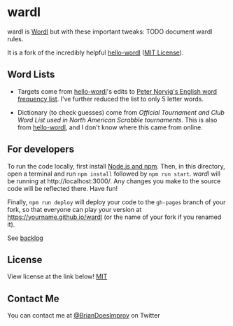 # wardl

wardl is [Wordl](https://www.nytimes.com/games/wordle/index.html) but with these important tweaks:
TODO document wardl rules.

It is a fork of the incredibly helpful [hello-wordl](https://github.com/lynn/hello-wordl) 
([MIT License](https://github.com/lynn/hello-wordl/blob/main/LICENSE)).

## Word Lists

- Targets come from [hello-wordl](https://github.com/lynn/hello-wordl)'s edits to [Peter Norvig's English word frequency list](http://norvig.com/mayzner.html). I've further reduced the list to only 5 letter words.

- Dictionary (to check guesses) come from *Official Tournament and Club Word List used in North American Scrabble tournaments*. This is also from [hello-wordl](https://github.com/lynn/hello-wordl), and I don't know where this came 
from online.

## For developers

To run the code locally, first install [Node.js and npm](https://docs.npmjs.com/downloading-and-installing-node-js-and-npm#using-a-node-version-manager-to-install-nodejs-and-npm). Then, in this directory, open a terminal and run `npm install` followed by `npm run start`. _wardl_ will be running at http://localhost:3000/. Any changes you make to the source code will be reflected there. Have fun!

Finally, `npm run deploy` will deploy your code to the `gh-pages` branch of your fork, so that everyone can play your version at https://yourname.github.io/wardl (or the name of your fork if you renamed it).

See [backlog](backlog.md)

## License

View license at the link below!
[MIT](https://choosealicense.com/licenses/mit/)

## Contact Me

You can contact me at [@BrianDoesImprov](https://twitter.com/BrianDoesImprov) on Twitter